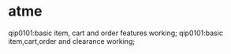 # atme
qip0101:basic item, cart and order features working;
qip0101:basic item,cart,order and clearance working;
